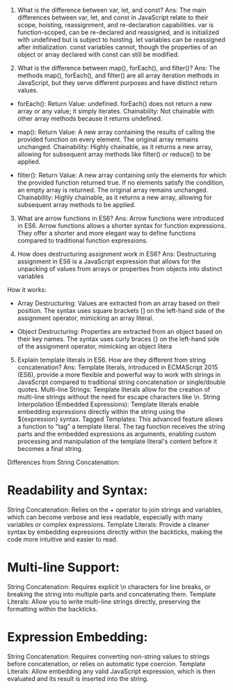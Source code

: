 1. What is the difference between var, let, and const?
Ans: The main differences between var, let, and const in JavaScript relate to their scope, hoisting, reassignment, and re-declaration      capabilities.
var is function-scoped, can be re-declared and reassigned, and is initialized with undefined but is subject to hoisting.
let variables can be reassigned after initialization.
const variables cannot, though the properties of an object or array declared with const can still be modified. 

1. What is the difference between map(), forEach(), and filter()?
Ans: The methods map(), forEach(), and filter() are all array iteration methods in JavaScript, but they serve different purposes and have distinct return values.

* forEach():
Return Value: undefined. forEach() does not return a new array or any value; it simply iterates.
Chainability: Not chainable with other array methods because it returns undefined.

* map():
Return Value: A new array containing the results of calling the provided function on every element. The original array remains unchanged.
Chainability: Highly chainable, as it returns a new array, allowing for subsequent array methods like filter() or reduce() to be applied.

* filter():
Return Value: A new array containing only the elements for which the provided function returned true. If no elements satisfy the condition, an empty array is returned. The original array remains unchanged.
Chainability: Highly chainable, as it returns a new array, allowing for subsequent array methods to be applied.

3. What are arrow functions in ES6?
Ans: Arrow functions were introduced in ES6. Arrow functions allows a shorter syntax for function expressions. They offer a shorter and more elegant way to define functions compared to traditional function expressions.

4. How does destructuring assignment work in ES6?
Ans: Destructuring assignment in ES6 is a JavaScript expression that allows for the unpacking of values from arrays or properties from objects into distinct variables

How it works:
* Array Destructuring:
Values are extracted from an array based on their position.
The syntax uses square brackets [] on the left-hand side of the assignment operator, mimicking an array literal.

* Object Destructuring:
Properties are extracted from an object based on their key names.
The syntax uses curly braces {} on the left-hand side of the assignment operator, mimicking an object litera

5. Explain template literals in ES6. How are they different from string concatenation?
Ans: Template literals, introduced in ECMAScript 2015 (ES6), provide a more flexible and powerful way to work with strings in JavaScript compared to traditional string concatenation or single/double quotes.
Multi-line Strings: Template literals allow for the creation of multi-line strings without the need for escape characters like \n.
String Interpolation (Embedded Expressions): Template literals enable embedding expressions directly within the string using the ${expression} syntax.
Tagged Templates: This advanced feature allows a function to "tag" a template literal. The tag function receives the string parts and the embedded expressions as arguments, enabling custom processing and manipulation of the template literal's content before it becomes a final string.

Differences from String Concatenation:

# Readability and Syntax:
String Concatenation: Relies on the + operator to join strings and variables, which can become verbose and less readable, especially with many variables or complex expressions.
Template Literals: Provide a cleaner syntax by embedding expressions directly within the backticks, making the code more intuitive and easier to read.

# Multi-line Support:
String Concatenation: Requires explicit \n characters for line breaks, or breaking the string into multiple parts and concatenating them.
Template Literals: Allow you to write multi-line strings directly, preserving the formatting within the backticks.

# Expression Embedding:
String Concatenation: Requires converting non-string values to strings before concatenation, or relies on automatic type coercion.
Template Literals: Allow embedding any valid JavaScript expression, which is then evaluated and its result is inserted into the string.